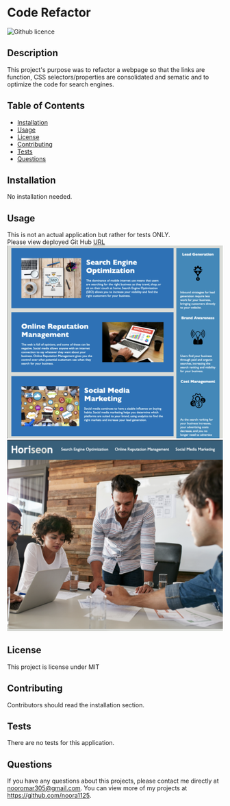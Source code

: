 # Code Refactor 
![Github licence](http://img.shields.io/badge/license-MIT-blue.svg)

## Description 
This project's purpose was to refactor a webpage so that the links are function, CSS selectors/properties are consolidated and sematic and to optimize the code for search engines. 

## Table of Contents
* [Installation](#installation)
* [Usage](#usage)
* [License](#license)
* [Contributing](#contributing)
* [Tests](#tests)
* [Questions](#questions)

## Installation 
No installation needed. 

## Usage 
This is not an actual application but rather for tests ONLY. <br>
Please view deployed Git Hub [URL](hhttps://noora1125.github.io/Code-Refactor/)
<img src="./assets/images/website1.png">
<img src="./assets/images/website2.png">


## License 
This project is license under MIT

## Contributing 
Contributors should read the installation section. 

## Tests
There are no tests for this application. 

## Questions
If you have any questions about this projects, please contact me directly at nooromar305@gmail.com. You can view more of my projects at https://github.com/noora1125.